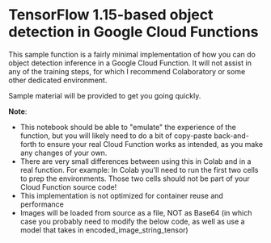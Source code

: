# TensorFlow 1.15-based object detection in Google Cloud Functions

This sample function is a fairly minimal implementation of how you can do object detection inference in a Google Cloud Function. It will not assist in any of the training steps, for which I recommend Colaboratory or some other dedicated environment.

Sample material will be provided to get you going quickly.

**Note**:

- This notebook should be able to "emulate" the experience of the function, but you will likely need to do a bit of copy-paste back-and-forth to ensure your real Cloud Function works as intended, as you make any changes of your own.
- There are very small differences between using this in Colab and in a real function. For example: In Colab you'll need to run the first two cells to prep the environments. Those two cells should not be part of your Cloud Function source code!
- This implementation is not optimized for container reuse and performance
- Images will be loaded from source as a file, NOT as Base64 (in which case you probably need to modify the below code, as well as use a model that takes in encoded_image_string_tensor)
